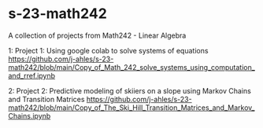 # s-23-math242
A collection of projects from Math242 - Linear Algebra

1: Project 1: Using google colab to solve systems of equations
https://github.com/j-ahles/s-23-math242/blob/main/Copy_of_Math_242_solve_systems_using_computation_and_rref.ipynb

2: Project 2: Predictive modeling of skiiers on a slope using Markov Chains and Transition Matrices
https://github.com/j-ahles/s-23-math242/blob/main/Copy_of_The_Ski_Hill_Transition_Matrices_and_Markov_Chains.ipynb

